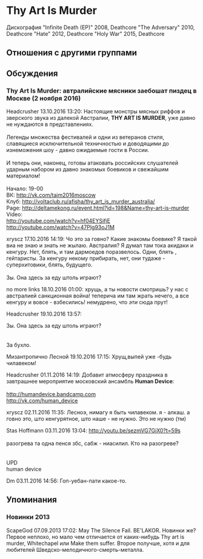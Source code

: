 # Thy Art Is Murder

Дискография
"Infinite Death (EP)" 2008, Deathcore
"The Adversary" 2010, Deathcore
"Hate" 2012, Deathcore
"Holy War" 2015, Deathcore

## Отношения с другими группами


## Обсуждения

### Thy Art Is Murder: автралийские мясники заебошат пиздец в Москве (2 ноября 2016)

Headcrusher 13.10.2016 13:20:
Настоящие монстры мясных риффов и зверского звука из далекой Австралии, <B>THY ART IS MURDER</B>, уже давно не нуждаются в представлениях.<BR><BR>Легенды множества фестивалей и одни из ветеранов стиля, славящиеся исключительной техничностью и доводящими до изнеможения шоу - давно ожидаемые гости в России.<BR><BR>И теперь они, наконец, готовы атаковать российских слушателей ударным набором из давно знакомых боевиков и свежайшим материалом!<BR><BR>Начало: 19-00<BR>ВК: <A HREF="http://vk.com/taim2016moscow" TARGET="_blank">http://vk.com/taim2016moscow</A><BR>Клуб: <A HREF="http://voltaclub.ru/afisha/thy_art_is_murder_australia/" TARGET="_blank">http://voltaclub.ru/afisha/thy_art_is_murder_australia/</A><BR>Page: <A HREF="http://deltamekong.ru/event.html?id=198&Name=thy-art-is-murder" TARGET="_blank">http://deltamekong.ru/event.html?id=198&Name=thy-art-is-murder</A><BR>Video:<BR><A HREF="http://youtube.com/watch?v=hf04EYSifjE" TARGET="_blank">http://youtube.com/watch?v=hf04EYSifjE</A><BR><A HREF="http://youtube.com/watch?v=47Plg93oJ1M" TARGET="_blank">http://youtube.com/watch?v=47Plg93oJ1M</A>

xryscz 17.10.2016 14:19:
Чо это за говно? Какие знакомы боевике? Я такой виа не знаю и знать не жылаю. Австралия? Я думал там тока акидаки и кенгуру. Нет, блять, и там дармоедов поразвелось. Одни, блять , гейтаристы. За кенгуру некому прибирать, нет, они тудаже - суперхитовики, блять, будущего.<BR><BR>Зы. Она здесь за еду штоль играют?

no more links 18.10.2016 01:00:
хрущь, а ты новости смотришь? у нас с австралией санкционная война! теперича им там жрать нечего, а все кенгуру и вовсе - взбесились! немудрено, что <I>эти</I> сюда прут!

Headcrusher 19.10.2016 13:57:
<DIV CLASS="quote">Зы. Она здесь за еду штоль играют?</DIV><BR><BR>За бухло.

Мизантропично Лесной 19.10.2016 17:15:
Хрущ,выпей уже -будь чилавеком!

Headcrusher 01.11.2016 14:19:
Добавит атмосферу праздника в завтрашнее мероприятие московский ансамбль <B>Human Device</B>:<BR><BR><A HREF="http://humandevice.bandcamp.com" TARGET="_blank">http://humandevice.bandcamp.com</A><BR><A HREF="http://vk.com/human_device" TARGET="_blank">http://vk.com/human_device</A>

xryscz 02.11.2016 11:35:
Лесноэ, нимагу я быть чилавеком. я - алкаш. а говно это, што кенгурятное, што наше - не нужно. Это не нужно (тм)

Stas Hoffmann 03.11.2016 13:04:
<A HREF="http://youtu.be/sezmVG7GiX0?t=59s" TARGET="_blank">http://youtu.be/sezmVG7GiX0?t=59s</A><BR><BR>разогрева та одна пенся збс, сабж - ниасилил. Кто на разогреве?<BR><BR><BR>UPD<BR>human device

Dm 03.11.2016 14:56:
Гоп-уебан-пати какое-то.



## Упоминания

### Новинки 2013

ScapeGod 07.09.2013 17:02:
May The Silence Fail. BE'LAKOR. Новинки же? Первое неплохо, но мало чем отличается от каких-нибудь Thy art is murder, Whitechapel  или Make them suffer. Второе получше, хотя и для любителей Шведско-мелодичного-смерть-металла.


